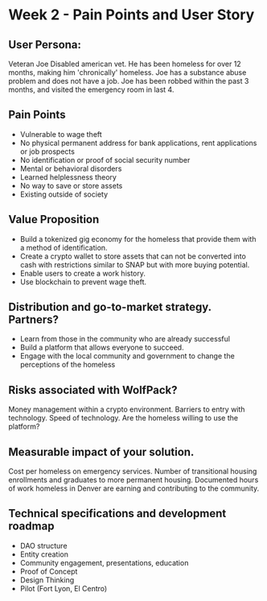 # Week 2 - Pain Points and User Story

## User Persona:
Veteran Joe
Disabled american vet. He has been homeless for over 12 months, making him 'chronically' homeless. Joe has a substance abuse problem and does not have a job. Joe has been robbed within the past 3 months, and visited the emergency room in last 4.

## Pain Points
- Vulnerable to wage theft 
- No physical permanent address for bank applications, rent applications or job prospects
- No identification or proof of social security number
- Mental or behavioral disorders
- Learned helplessness theory
- No way to save or store assets
- Existing outside of society

## Value Proposition
- Build a tokenized gig economy for the homeless that provide them with a method of identification.
- Create a crypto wallet to store assets that can not be converted into cash with restrictions similar to SNAP but with more buying potential.
- Enable users to create a work history.
- Use blockchain to prevent wage theft.

## Distribution and go-to-market strategy. Partners?
- Learn from those in the community who are already successful
- Build a platform that allows everyone to succeed.
- Engage with the local community and government to change the perceptions of the homeless 


## Risks associated with WolfPack?
Money management within a crypto environment. Barriers to entry with technology. Speed of technology. Are the homeless willing to use the platform? 


## Measurable impact of your solution.
Cost per homeless on emergency services. Number of transitional housing enrollments and graduates to more permanent housing. Documented hours of work homeless in Denver are earning and contributing to the community.


## Technical specifications and development roadmap
- DAO structure
- Entity creation
- Community engagement, presentations, education
- Proof of Concept
- Design Thinking
- Pilot (Fort Lyon, El Centro)
